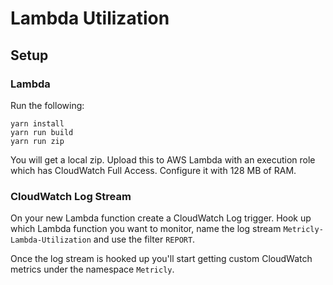 # Lambda Utilization

## Setup

### Lambda

Run the following:
```
yarn install
yarn run build
yarn run zip
```

You will get a local zip. Upload this to AWS Lambda with an execution role which has CloudWatch Full Access. Configure it with 128 MB of RAM.

### CloudWatch Log Stream

On your new Lambda function create a CloudWatch Log trigger. Hook up which Lambda function you want to monitor, name the log stream `Metricly-Lambda-Utilization` and use the filter `REPORT`.

Once the log stream is hooked up you'll start getting custom CloudWatch metrics under the namespace `Metricly`.
